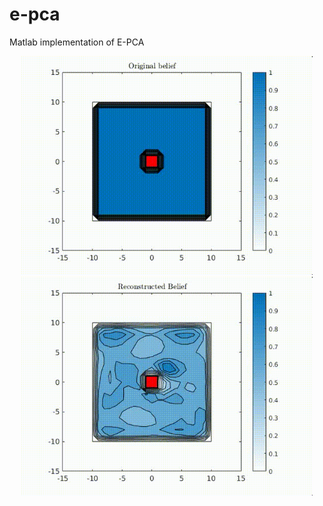 # e-pca
Matlab implementation of E-PCA

<p align="center">
<img src="./docs/original_belief.gif" alt="original_belief" height="350" >
<img src="./docs/reconstructed_belief.gif" alt="reconstructed_belief" height="350">
</p>
